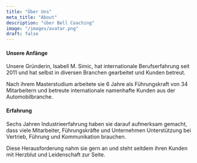 ```yaml
---
title: "Über Uns"
meta_title: "About"
description: "über Bell Coaching"
image: "/images/avatar.png"
draft: false
---
```


#### Unsere Anfänge

Unsere Gründerin, Isabell M. Simic, hat internationale Berufserfahrung seit 2011 und hat selbst in diversen Branchen gearbeitet und Kunden betreut.

Nach ihrem Masterstudium arbeitete sie 6 Jahre als Führungskraft von 34 Mitarbeitern und betreute internationale namenhafte Kunden aus der Automobilbranche.

#### Erfahrung

Sechs Jahren Industrieerfahrung haben sie darauf aufmerksam gemacht, dass viele Mitarbeiter, Führungskräfte und Unternehmen Unterstützung bei Vertrieb, Führung und Kommunikation brauchen.

Diese Herausforderung nahm sie gern an und steht seitdem ihren Kunden mit Herzblut und Leidenschaft zur Seite.
